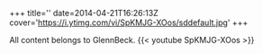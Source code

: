 +++
title=''
date=2014-04-21T16:26:13Z
cover='https://i.ytimg.com/vi/SpKMJG-XOos/sddefault.jpg'
+++

All content belongs to GlennBeck.
{{< youtube SpKMJG-XOos >}}
